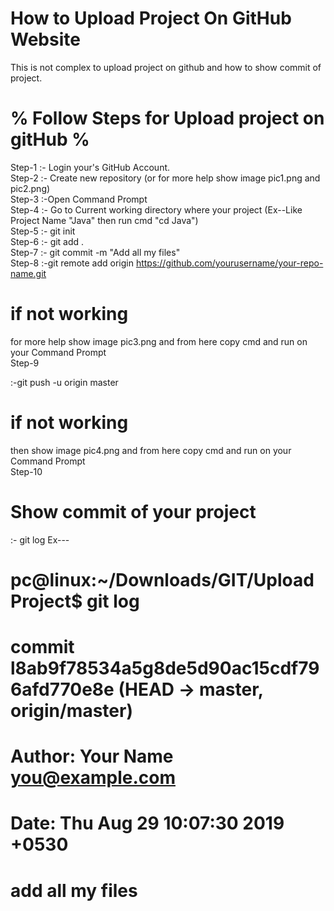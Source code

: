 # How to Upload Project On GitHub Website

<span style="color:green"> <p>This is not complex to upload project on github and how to show commit of project.</p> </span>

# % Follow Steps for Upload project on gitHub %

Step-1 
:- Login your's GitHub Account.
<br />
Step-2
:- Create new repository (or for more help show image pic1.png and pic2.png)
<br />
Step-3
:-Open Command Prompt
<br />
Step-4
:- Go to Current working directory where your project
(Ex--Like Project Name "Java" then run cmd "cd Java")
<br />
Step-5
:- git init
<br />
Step-6
:- git add .
<br />
Step-7
:- git commit -m "Add all my files"
<br />
Step-8
:-git remote add origin https://github.com/yourusername/your-repo-name.git   
# if not working
for more help show image pic3.png and from here copy cmd and run on your Command Prompt
<br />
Step-9

:-git push -u origin master 
# if not working
then show image  pic4.png and from here copy cmd and run on your Command Prompt
<br />
Step-10 
# Show commit of your project
:- git log
Ex---
# pc@linux:~/Downloads/GIT/UploadProject$ git log
# commit l8ab9f78534a5g8de5d90ac15cdf796afd770e8e (HEAD -> master, origin/master)
# Author: Your Name <you@example.com>
# Date:   Thu Aug 29 10:07:30 2019 +0530

  #   add all my files
